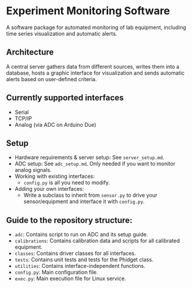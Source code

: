 # Experiment Monitoring Software

A software package for automated monitoring of lab equipment, including time series visualization and automatic alerts.

## Architecture

A central server gathers data from different sources, writes them into a database, hosts a graphic interface for visualization and sends automatic alerts based on user-defined criteria.

## Currently supported interfaces

  * Serial
  * TCP/IP
  * Analog (via ADC on Arduino Due)

## Setup

  * Hardware requirements & server setup: See `server_setup.md`.
  * ADC setup: See `adc_setup.md`. Only needed if you want to monitor analog signals.
  * Working with existing interfaces:
    - `config.py` is all you need to modify.
  * Adding your own interfaces:
    - Write a subclass to inherit from `sensor.py` to drive your sensor/equipment and interface it with `config.py`.

## Guide to the repository structure:

  * `adc`: Contains script to run on ADC and its setup guide.
  * `calibrations`: Contains calibration data and scripts for all calibrated equipment.
  * `classes`: Contains driver classes for all interfaces.
  * `tests`: Contains unit tests and tests for the Phidget class.
  * `utilities`: Contains interface-independent functions.
  * `config.py`: Main configuration file.
  * `exec.py`: Main execution file for Linux service.
